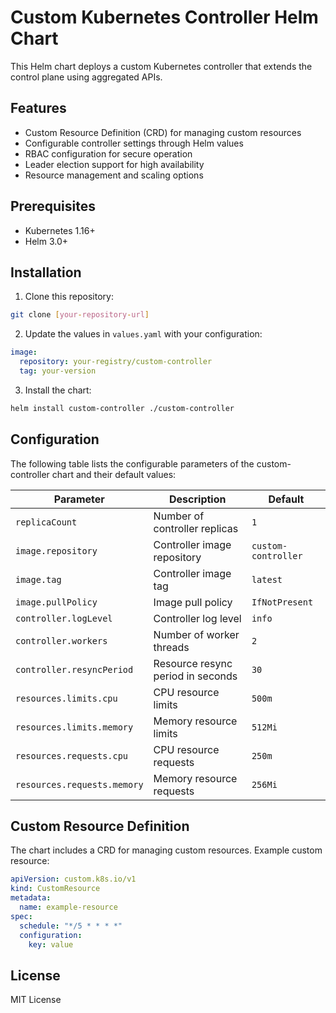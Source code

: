 # Custom Kubernetes Controller Helm Chart

This Helm chart deploys a custom Kubernetes controller that extends the control plane using aggregated APIs.

## Features

- Custom Resource Definition (CRD) for managing custom resources
- Configurable controller settings through Helm values
- RBAC configuration for secure operation
- Leader election support for high availability
- Resource management and scaling options

## Prerequisites

- Kubernetes 1.16+
- Helm 3.0+

## Installation

1. Clone this repository:
```bash
git clone [your-repository-url]
```

2. Update the values in `values.yaml` with your configuration:
```yaml
image:
  repository: your-registry/custom-controller
  tag: your-version
```

3. Install the chart:
```bash
helm install custom-controller ./custom-controller
```

## Configuration

The following table lists the configurable parameters of the custom-controller chart and their default values:

| Parameter | Description | Default |
|-----------|-------------|---------|
| `replicaCount` | Number of controller replicas | `1` |
| `image.repository` | Controller image repository | `custom-controller` |
| `image.tag` | Controller image tag | `latest` |
| `image.pullPolicy` | Image pull policy | `IfNotPresent` |
| `controller.logLevel` | Controller log level | `info` |
| `controller.workers` | Number of worker threads | `2` |
| `controller.resyncPeriod` | Resource resync period in seconds | `30` |
| `resources.limits.cpu` | CPU resource limits | `500m` |
| `resources.limits.memory` | Memory resource limits | `512Mi` |
| `resources.requests.cpu` | CPU resource requests | `250m` |
| `resources.requests.memory` | Memory resource requests | `256Mi` |

## Custom Resource Definition

The chart includes a CRD for managing custom resources. Example custom resource:

```yaml
apiVersion: custom.k8s.io/v1
kind: CustomResource
metadata:
  name: example-resource
spec:
  schedule: "*/5 * * * *"
  configuration:
    key: value
```

## License

MIT License
